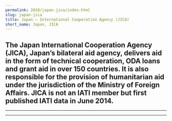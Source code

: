 ```yaml
---
permalink: 2018/japan-jica/index.html
slug: japan-jica
title: Japan – International Cooperation Agency (JICA)
short_name: Japan, JICA
---
```

The Japan International Cooperation Agency (JICA), Japan’s bilateral aid agency, delivers aid in the form of technical cooperation, ODA loans and grant aid in over 150 countries. It is also responsible for the provision of humanitarian aid under the jurisdiction of the Ministry of Foreign Affairs. JICA is not an IATI member but first published IATI data in June 2014.
---

---

---
